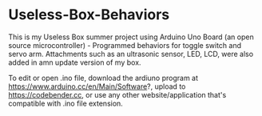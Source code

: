 # Useless-Box-Behaviors

This is my Useless Box summer project using Arduino Uno Board (an open source microcontroller) - Programmed behaviors for toggle switch and servo arm. Attachments such as an ultrasonic sensor, LED, LCD, were also added in amn update version of my box.

To edit or open .ino file, download the ardiuno program at https://www.arduino.cc/en/Main/Software?, upload to https://codebender.cc, or use any other website/application that's compatible with .ino file extension.

